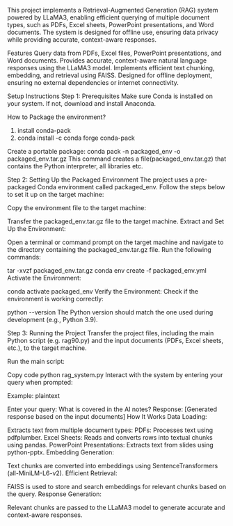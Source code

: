This project implements a Retrieval-Augmented Generation (RAG) system powered by LLaMA3, enabling efficient querying of multiple document types, such as PDFs, Excel sheets, PowerPoint presentations, and Word documents. The system is designed for offline use, ensuring data privacy while providing accurate, context-aware responses.

Features
Query data from PDFs, Excel files, PowerPoint presentations, and Word documents.
Provides accurate, context-aware natural language responses using the LLaMA3 model.
Implements efficient text chunking, embedding, and retrieval using FAISS.
Designed for offline deployment, ensuring no external dependencies or internet connectivity.

Setup Instructions
Step 1: Prerequisites
Make sure Conda is installed on your system. If not, download and install Anaconda.

How to Package the environment?
1. install conda-pack
2. conda install -c conda forge conda-pack

Create a portable package:
conda pack -n packaged_env -o packaged_env.tar.gz
This command creates a file(packaged_env.tar.gz) that contains the Python interpreter, all libraries etc.

Step 2: Setting Up the Packaged Environment
The project uses a pre-packaged Conda environment called packaged_env. Follow the steps below to set it up on the target machine:

Copy the environment file to the target machine:

Transfer the packaged_env.tar.gz file to the target machine.
Extract and Set Up the Environment:

Open a terminal or command prompt on the target machine and navigate to the directory containing the packaged_env.tar.gz file.
Run the following commands:

tar -xvzf packaged_env.tar.gz
conda env create -f packaged_env.yml
Activate the Environment:

conda activate packaged_env
Verify the Environment: Check if the environment is working correctly:


python --version
The Python version should match the one used during development (e.g., Python 3.9).

Step 3: Running the Project
Transfer the project files, including the main Python script (e.g. rag90.py) and the input documents (PDFs, Excel sheets, etc.), to the target machine.

Run the main script:


Copy code
python rag_system.py
Interact with the system by entering your query when prompted:

Example:
plaintext

Enter your query: What is covered in the AI notes?
Response: [Generated response based on the input documents]
How It Works
Data Loading:

Extracts text from multiple document types:
PDFs: Processes text using pdfplumber.
Excel Sheets: Reads and converts rows into textual chunks using pandas.
PowerPoint Presentations: Extracts text from slides using python-pptx.
Embedding Generation:

Text chunks are converted into embeddings using SentenceTransformers (all-MiniLM-L6-v2).
Efficient Retrieval:

FAISS is used to store and search embeddings for relevant chunks based on the query.
Response Generation:

Relevant chunks are passed to the LLaMA3 model to generate accurate and context-aware responses.


